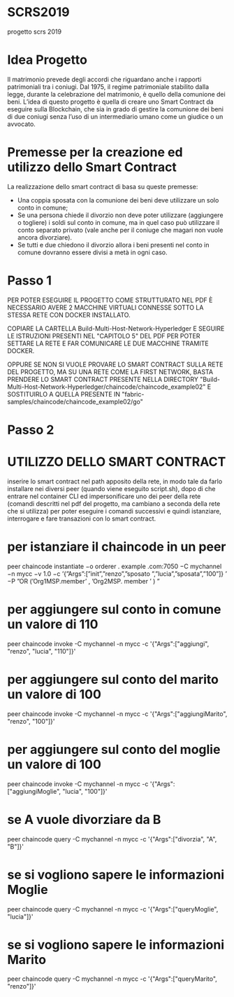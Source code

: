 # SCRS2019
progetto scrs 2019


# Idea Progetto

Il matrimonio prevede degli accordi che riguardano anche i rapporti patrimoniali tra i coniugi. Dal 1975, il regime patrimoniale stabilito dalla legge, durante la celebrazione del matrimonio, è quello della comunione dei beni. L’idea di questo progetto è quella di creare uno Smart Contract da eseguire sulla Blockchain, che sia in grado di gestire la comunione dei beni di due coniugi senza l’uso di un intermediario umano come un giudice o un avvocato.


# Premesse per la creazione ed utilizzo dello Smart Contract

La realizzazione dello smart contract di basa su queste premesse:

 * Una coppia sposata con la comunione dei beni deve utilizzare un solo conto in comune;
 * Se una persona chiede il divorzio non deve poter utilizzare (aggiungere o togliere) i soldi sul conto in comune, ma in quel caso può utilizzare il conto separato privato (vale anche per il coniuge che magari non vuole ancora divorziare).
 * Se tutti e due chiedono il divorzio allora i beni presenti nel conto in comune dovranno essere divisi a metà in ogni 
    caso.


# Passo 1
PER POTER ESEGUIRE IL PROGETTO COME STRUTTURATO NEL PDF È NECESSARIO AVERE 2 MACCHINE VIRTUALI CONNESSE SOTTO LA STESSA RETE CON DOCKER INSTALLATO.

COPIARE LA CARTELLA Build-Multi-Host-Network-Hyperledger E SEGUIRE LE ISTRUZIONI PRESENTI NEL "CAPITOLO 5" DEL PDF PER POTER SETTARE LA RETE E FAR COMUNICARE LE DUE MACCHINE TRAMITE DOCKER.

OPPURE SE NON SI VUOLE PROVARE LO SMART CONTRACT SULLA RETE DEL PROGETTO, MA SU UNA RETE COME LA FIRST NETWORK, BASTA PRENDERE LO SMART CONTRACT PRESENTE NELLA DIRECTORY "⁨Build-Multi-Host-Network-Hyperledger⁩/chaincode⁩/⁨chaincode_example02⁩" E SOSTITUIRLO A QUELLA PRESENTE IN "fabric-samples/chaincode/chaincode_example02/go"


# Passo 2
# UTILIZZO DELLO SMART CONTRACT


inserire lo smart contract nel path apposito della rete, in modo tale da farlo installare nei diversi peer (quando viene eseguito script.sh), 
dopo di che entrare nel container CLI ed impersonificare uno dei peer della rete (comandi descritti nel pdf del progetto, ma cambiano a seconda della rete che si utilizza) per poter eseguire i comandi successivi e quindi istanziare, interrogare e fare transazioni con lo smart contract.


# per istanziare il chaincode in un peer

peer chaincode instantiate −o orderer . example .com:7050 −C mychannel −n mycc −v 1.0 −c ’{”Args”:[”init”,”renzo”,”sposato
”,”lucia”,”sposata”,”100”]} ’ −P ”OR (’Org1MSP.member’ , ’Org2MSP. member ’ ) ”



# per aggiungere sul conto in comune un valore di 110

peer chaincode invoke -C mychannel -n mycc -c '{"Args":["aggiungi", "renzo", "lucia", "110"]}'



# per aggiungere sul conto del marito un valore di 100

peer chaincode invoke -C mychannel -n mycc -c '{"Args":["aggiungiMarito", "renzo", "100"]}'



# per aggiungere sul conto del moglie un valore di 100

peer chaincode invoke -C mychannel -n mycc -c '{"Args":["aggiungiMoglie", "lucia", "100"]}'



# se A vuole divorziare da B

peer chaincode query -C mychannel -n mycc -c '{"Args":["divorzia", "A", "B"]}'



# se si vogliono sapere le informazioni Moglie 

peer chaincode query -C mychannel -n mycc -c '{"Args":["queryMoglie", "lucia"]}'



# se si vogliono sapere le informazioni Marito 

peer chaincode query -C mychannel -n mycc -c '{"Args":["queryMarito", "renzo"]}'


